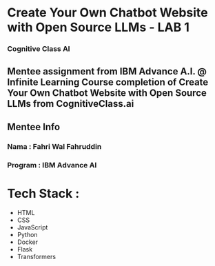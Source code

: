 # Create Your Own Chatbot Website with Open Source LLMs - LAB 1

### Cognitive Class AI

## Mentee assignment from IBM Advance A.I. @ Infinite Learning Course completion of Create Your Own Chatbot Website with Open Source LLMs from CognitiveClass.ai

## Mentee Info
### Nama : Fahri Wal Fahruddin
### Program : IBM Advance AI

# Tech Stack :
- HTML
- CSS
- JavaScript
- Python
- Docker
- Flask
- Transformers


